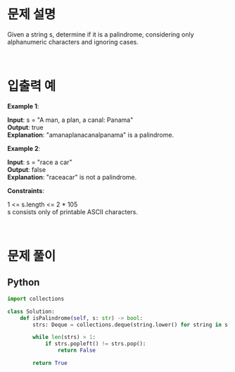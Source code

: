 # 문제 설명

Given a string s, determine if it is a palindrome, considering only alphanumeric characters and ignoring cases.

<br />

# 입출력 예

**Example 1**:

**Input**: s = "A man, a plan, a canal: Panama" <br>
**Output**: true <br>
**Explanation**: "amanaplanacanalpanama" is a palindrome. <br>

**Example 2**:

**Input**: s = "race a car" <br>
**Output**: false <br>
**Explanation**: "raceacar" is not a palindrome. <br>

**Constraints**:

1 <= s.length <= 2 \* 105 <br>
s consists only of printable ASCII characters. <br>

<br />

# 문제 풀이

## Python

```py
import collections

class Solution:
    def isPalindrome(self, s: str) -> bool:
        strs: Deque = collections.deque(string.lower() for string in s if string.isalnum())

        while len(strs) > 1:
            if strs.popleft() != strs.pop():
                return False

        return True
```
